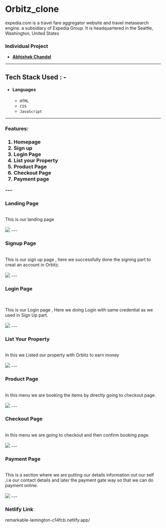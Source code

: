 # Orbitz_clone
expedia.com is a travel fare aggregator website and travel metasearch engine. a subsidiary of Expedia Group. It is headquartered in the Seattle, Washington, United States

### Individual Project

- **[Abhishek Chandel](https://github.com/AbhiChandel64)** 

---
## Tech Stack Used : -
- #### Languages
  - `HTML`
  - `CSS`
  - `JavaScript`
---
<h3>Features:<h3/>
  <ol>
    <li>Homepage</li>
    <li>Sign up</li>
     <li>Login Page</li>
    <li>List your Property</li>
      <li>Product Page</li>
      <li>Checkout Page</li>
     <li>Payment page</li>
  </ol>
---  
 <h3>Landing  Page</h3>
  <br>
   This is our landing page
  <br>
  <br>
   <img src="https://user-images.githubusercontent.com/88077417/167290746-826a27d0-b351-4e74-92f1-99d693b83ae8.png"/>
---
 <h3>Signup Page</h3>
  <br>
  This is our sign up page , here we successfully done the signing part to creat an account in Orbitz.
 <br>
  <br>
  <img src="https://user-images.githubusercontent.com/88077417/167291436-2176089b-cb69-41ab-a3ac-a44ec6535b83.png"/>
---
 <h3>Login Page</h3>
   <br>
  <br>
  This is our Login page , Here we doing Login with same credential as we used in Sign Up part.
  <br> 
  <br>
  <img src="https://user-images.githubusercontent.com/88077417/167291006-8b2eb617-c0a0-4ed4-af2c-1b8db1761b5b.png"/>
  ---
 
   <h3>List Your Property</h3>
   <br>
    In this we Listed our property with Orbitz to earn money
  <br> 
  <br>
  <img src="https://user-images.githubusercontent.com/88077417/167291035-2cbe4cef-2282-48a3-b101-fcb51d2bd9fe.png"/>
  ---  
  
  <h3>Product Page</h3>
   <br>
  In this menu we are booking the items by directly going to checkout page.
  <br> 
  <br>
  <img src="https://user-images.githubusercontent.com/88077417/167291377-30d7ccd5-284c-455c-b6a7-a97fd27c9c51.png"/>
  ---  
  <h3>Checkout Page</h3>
   <br>
  In this menu we are going to checkout and then confirm booking page.
  <br> 
  <br>
  <img src="https://user-images.githubusercontent.com/88077417/167291298-b1a786e2-91fc-4f58-a3ba-3e4871dd82b8.png"/>
  ---  
 <h3>Payment Page</h3>  
   <br>
  This is a section where we are putting our details information out our self ,i.e our contact details and later the payment gate way so that we can do payment online.
  <br>  
  <br>
  <img src="https://user-images.githubusercontent.com/88077417/167291148-15d024c8-68da-4823-989d-5d8f28cab6aa.png"/>
  ---
 
 
### Netlify Link
remarkable-lamington-c14fcb.netlify.app/

